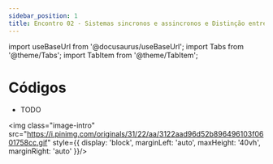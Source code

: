 ```yaml
---
sidebar_position: 1
title: Encontro 02 - Sistemas sincronos e assincronos e Distinção entre sistemas e bibliotecas assíncronas
---
```


import useBaseUrl from '@docusaurus/useBaseUrl';
import Tabs from '@theme/Tabs';
import TabItem from '@theme/TabItem';

# Códigos

- TODO

<img class="image-intro" src="https://i.pinimg.com/originals/31/22/aa/3122aad96d52b896496103f0601758cc.gif" style={{ display: 'block', marginLeft: 'auto', maxHeight: '40vh', marginRight: 'auto' }}/>